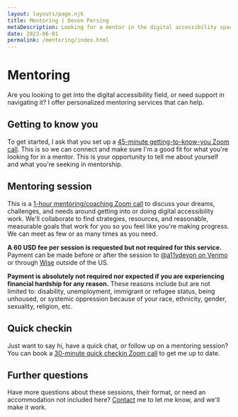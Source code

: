 ```yaml
---
layout: layouts/page.njk
title: Mentoring | Devon Persing
metaDescription: Looking for a mentor in the digital accessibility space? I offer a few ways to connect with me to talk about your goals and where you might go next.
date: 2023-06-01
permalink: /mentoring/index.html
---
```

# Mentoring

Are you looking to get into the digital accessibility field, or need support in navigating it? I offer personalized mentoring services that can help.

## Getting to know you

To get started, I ask that you set up a [45-minute getting-to-know-you Zoom call](https://calendly.com/devon-persing/getting-to-know-you). This is so we can connect and make sure I'm a good fit for what you're looking for in a mentor. This is your opportunity to tell me about yourself and what you're seeking in mentorship.

## Mentoring session

This is a [1-hour mentoring/coaching Zoom call](https://calendly.com/devon-persing/mentoring-coaching-session) to discuss your dreams, challenges, and needs around getting into or doing digital accessibility work. We'll collaborate to find strategies, resources, and reasonable, measurable goals that work for you so you feel like you're making progress. We can meet as few or as many times as you need.

**A 60 USD fee per session is requested but not required for this service.** Payment can be made before or after the session to [@a11ydevon on Venmo](https://account.venmo.com/u/a11ydevon) or through [Wise](https://wise.com) outside of the US.

**Payment is absolutely not required nor expected if you are experiencing financial hardship for any reason.** These reasons include but are not limited to: disability, unemployment, immigrant or refugee status, being unhoused, or systemic oppression because of your race, ethnicity, gender, sexuality, religion, etc.

## Quick checkin

Just want to say hi, have a quick chat, or follow up on a mentoring session? You can book a [30-minute quick checkin Zoom call](https://calendly.com/devon-persing/quick-check-in) to get me up to date.

## Further questions

Have more questions about these sessions, their format, or need an accommodation not included here? [Contact](/contact/index.html) me to let me know, and we'll make it work.